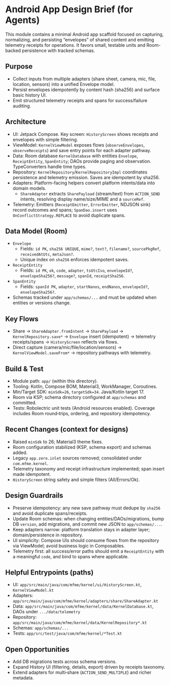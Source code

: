 # Android App Design Brief (for Agents)

This module contains a minimal Android app scaffold focused on capturing, normalizing, and persisting “envelopes” of shared content and emitting telemetry receipts for operations. It favors small, testable units and Room-backed persistence with tracked schemas.

## Purpose
- Collect inputs from multiple adapters (share sheet, camera, mic, file, location, sensors) into a unified Envelope model.
- Persist envelopes idempotently by content hash (sha256) and surface basic history UI.
- Emit structured telemetry receipts and spans for success/failure auditing.

## Architecture
- UI: Jetpack Compose. Key screen: `HistoryScreen` shows receipts and envelopes with simple filtering.
- ViewModel: `KernelViewModel` exposes flows (`observeEnvelopes`, `observeReceipts`) and save entry points for each adapter pathway.
- Data: Room database `KernelDatabase` with entities `Envelope`, `ReceiptEntity`, `SpanEntity`; DAOs provide paging and observation. TypeConverters handle time types.
- Repository: `KernelRepository`/`KernelRepositoryImpl` coordinates persistence and telemetry emission. Saves are idempotent by sha256.
- Adapters: Platform-facing helpers convert platform intents/data into domain models.
  - `ShareAdapter` extracts `SharePayload` (stream/text) from `ACTION_SEND` intents, resolving display name/size/MIME and a `sourceRef`.
- Telemetry: Emitters (`ReceiptEmitter`, `ErrorEmitter`, NDJSON sink) record outcomes and spans; `SpanDao.insert` uses `OnConflictStrategy.REPLACE` to avoid duplicate spans.

## Data Model (Room)
- `Envelope`
  - Fields: `id PK`, `sha256 UNIQUE`, `mime?`, `text?`, `filename?`, `sourcePkgRef`, `receivedAtUtc`, `metaJson?`.
  - Unique index on `sha256` enforces idempotent saves.
- `ReceiptEntity`
  - Fields: `id PK`, `ok`, `code`, `adapter`, `tsUtcIso`, `envelopeId?`, `envelopeSha256?`, `message?`, `spanId`, `receiptSha256`.
- `SpanEntity`
  - Fields: `spanId PK`, `adapter`, `startNanos`, `endNanos`, `envelopeId?`, `envelopeSha256?`.
- Schemas tracked under `app/schemas/...` and must be updated when entities or versions change.

## Key Flows
- Share → `ShareAdapter.fromIntent` → `SharePayload` → `KernelRepository.save*` → `Envelope` insert (idempotent) → telemetry receipts/spans → `HistoryScreen` reflects via flows.
- Direct capture (camera/mic/file/location/sensors) → `KernelViewModel.saveFrom*` → repository pathways with telemetry.

## Build & Test
- Module path: `app/` (within this directory).
- Tooling: Kotlin, Compose BOM, Material3, WorkManager, Coroutines.
- Min/Target SDK: `minSdk=26`, `targetSdk=34`. Java/Kotlin target 17.
- Room via KSP; schema directory configured at `app/schemas` and committed.
- Tests: Robolectric unit tests (Android resources enabled). Coverage includes Room round‑trips, ordering, and repository idempotency.

## Recent Changes (context for designs)
- Raised `minSdk` to 26; Material3 theme fixes.
- Room configuration stabilized (KSP, schema export) and schemas added.
- Legacy `app.zero.inlet` sources removed; consolidated under `com.mfme.kernel`.
- Telemetry taxonomy and receipt infrastructure implemented; span insert made idempotent.
- `HistoryScreen` string safety and simple filters (All/Errors/Ok).

## Design Guardrails
- Preserve idempotency: any new save pathway must dedupe by `sha256` and avoid duplicate spans/receipts.
- Update Room schemas: when changing entities/DAOs/migrations, bump DB `version`, add migrations, and commit new JSON to `app/schemas/...`.
- Keep adapters narrow: platform translation stays in adapter layer; domain/persistence in repository.
- UI simplicity: Compose UIs should consume flows from the repository via ViewModel; avoid business logic in Composables.
- Telemetry first: all success/error paths should emit a `ReceiptEntity` with a meaningful `code`, and bind to spans where applicable.

## Helpful Entrypoints (paths)
- UI: `app/src/main/java/com/mfme/kernel/ui/HistoryScreen.kt`, `KernelViewModel.kt`
- Adapters: `app/src/main/java/com/mfme/kernel/adapters/share/ShareAdapter.kt`
- Data: `app/src/main/java/com/mfme/kernel/data/KernelDatabase.kt`, DAOs under `.../data/telemetry`
- Repository: `app/src/main/java/com/mfme/kernel/data/KernelRepository*.kt`
- Schemas: `app/schemas/...`
- Tests: `app/src/test/java/com/mfme/kernel/*Test.kt`

## Open Opportunities
- Add DB migrations tests across schema versions.
- Expand History UI (filtering, details, export) driven by receipts taxonomy.
- Extend adapters for multi‑share (`ACTION_SEND_MULTIPLE`) and richer metadata.
